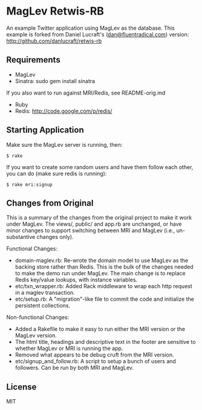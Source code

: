 MagLev Retwis-RB
================

An example Twitter application using MagLev as the database.  This example
is forked from Daniel Lucraft's (dan@fluentradical.com) version:
http://github.com/danlucraft/retwis-rb

Requirements
------------

 * MagLev
 * Sinatra: sudo gem install sinatra

If you also want to run against MRI/Redis, see README-orig.md

 * Ruby
 * Redis: http://code.google.com/p/redis/

Starting Application
--------------------

Make sure the MagLev server is running, then:

    $ rake

If you want to create some random users and have them follow each other,
you can do (make sure redis is running):

    $ rake mri:signup

Changes from Original
---------------------

This is a summary of the changes from the original project to make it work
under MagLev.  The views/, public/ and app.rb are unchanged, or have minor
changes to support switching between MRI and MagLev (i.e., un-substantive
changes only).

Functional Changes:
 * domain-maglev.rb: Re-wrote the domain model to use MagLev as the backing
   store rather than Redis.  This is the bulk of the changes needed to make
   the demo run under MagLev.  The main change is to replace Redis
   key/value lookups, with instance variables.
 * etc/txn_wrapper.rb: Added Rack middleware to wrap each http request in a
   maglev transaction.
 * etc/setup.rb: A "migration"-like file to commit the code and initialize
   the persistent collections.

Non-functional Changes:
 * Added a Rakefile to make it easy to run either the MRI version or the
   MagLev version.
 * The html title, headings and descriptive text in the footer are
   sensitive to whether MagLev or MRI is running the app.
 * Removed what appears to be debug cruft from the MRI version.
 * etc/signup_and_follow.rb: A script to setup a bunch of users and
   followers.  Can be run by both MRI and MagLev.

License
-------

MIT
